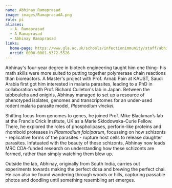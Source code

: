 ```yaml
---
name: Abhinay Ramaprasad
image: images/RamaprasadA.png
role: pi
aliases:
  - A. Ramaprasad
  - A Ramaprasad
  - Abhinay Ramaprasad
links:
  home-page: https://www.gla.ac.uk/schools/infectionimmunity/staff/abhinayramaprasad/
  orcid: 0000-0001-9372-5526
---
```


Abhinay's four-year degree in biotech engineering taught him one thing- his math skills were more suited to putting together polymerase chain reactions than bioreactors. A Master's project with Prof. Arnab Pain at KAUST, Saudi Arabia first got him interested in malaria parasites, leading to a PhD in collaboration with Prof. Richard Culleton's lab in Japan. Between the tabboulehs and onigiris, Abhinay managed to set up a resource of phenotyped isolates, genomes and transcriptomes for an under-used rodent malaria parasite model, *Plasmodium vinckei*. 

Shifting focus from genomes to genes, he joined Prof. Mike Blackman’s lab at the Francis Crick Institute, UK as a Marie Skłodowska-Curie Fellow. There, he explored the roles of phospholipases, perforin-like proteins and rhomboid proteases in *Plasmodium falciparum*, focussing on how schizonts - replicative forms of the parasites - rupture host cells to release daughter parasites. Infatuated with the beauty of these schizonts, Abhinay now leads MRC CDA-funded research on understanding how these schizonts are formed, rather than simply watching them blow up.

Outside the lab, Abhinay, originally from South India, carries out experiments towards making the perfect dosa and brewing the perfect chai. He can also be found wandering through woods or hills, capturing passable photos and doodling until something resembling art emerges. 


